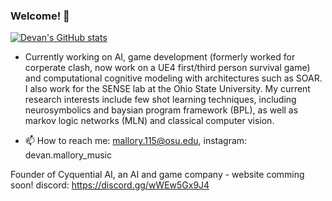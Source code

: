 ### Welcome! 👋

<!--
**dman82499/dman82499** is a ✨ _special_ ✨ repository because its `README.md` (this file) appears on your GitHub profile.
!-->
[![Devan's GitHub stats](https://github-readme-stats.vercel.app/api?username=dman82499&count_private=true)](https://github.com/anuraghazra/github-readme-stats)


- Currently working on AI, game development (formerly worked for corperate clash, now work on a UE4 first/third person survival game) and computational cognitive modeling with architectures such as SOAR. I also work for the SENSE lab at the Ohio State University. My current research interests include few shot learning techniques, including neurosymbolics and baysian program framework (BPL), as well as markov logic networks (MLN) and classical computer vision.

- 📫 How to reach me: mallory.115@osu.edu, instagram: devan.mallory_music

Founder of Cyquential AI, an AI and game company - website comming soon!
discord: https://discord.gg/wWEw5Gx9J4

